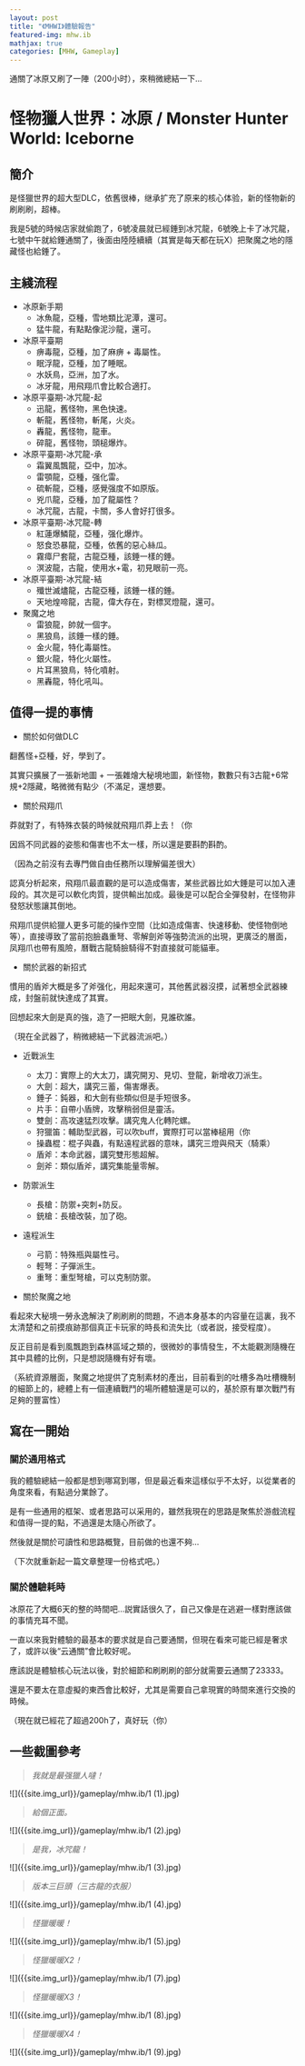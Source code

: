 ```yaml
---
layout: post
title: "《MHWI》體驗報告"
featured-img: mhw.ib
mathjax: true
categories: [MHW, Gameplay]
---
```


通關了冰原又刷了一陣（200小时），來稍微總結一下...

<!--more-->


# 怪物獵人世界：冰原 / Monster Hunter World: Iceborne


## 簡介

是怪獵世界的超大型DLC，依舊很棒，继承扩充了原来的核心体验，新的怪物新的刷刷刷，超棒。

我是5號的時候店家就偷跑了，6號凌晨就已經錘到冰咒龍，6號晚上卡了冰咒龍，七號中午就給錘通關了，後面由陸陸續續（其實是每天都在玩X）把聚魔之地的隱藏怪也給錘了。


## 主綫流程

+ 冰原新手期
  + 冰魚龍，亞種，雪地類比泥潭，還可。
  + 猛牛龍，有點點像泥沙龍，還可。
+ 冰原平臺期
  + 痹毒龍，亞種，加了麻痹 + 毒屬性。
  + 眠浮龍，亞種，加了睡眠。
  + 水妖鳥，亞洲，加了水。
  + 冰牙龍，用飛翔爪會比較合適打。
+ 冰原平臺期-冰咒龍-起
  + 迅龍，舊怪物，黑色快速。
  + 斬龍，舊怪物，斬尾，火炎。
  + 轟龍，舊怪物，龍車。
  + 碎龍，舊怪物，頭槌爆炸。
+ 冰原平臺期-冰咒龍-承
  + 霜翼風飄龍，亞中，加冰。
  + 雷顎龍，亞種，强化雷。
  + 硫斬龍，亞種，感覺强度不如原版。
  + 兇爪龍，亞種，加了龍屬性？
  + 冰咒龍，古龍，卡關，多人會好打很多。
+ 冰原平臺期-冰咒龍-轉
  + 紅蓮爆鱗龍，亞種，强化爆炸。
  + 怒食恐暴龍，亞種，依舊的惡心絲瓜。
  + 霧瘴尸套龍，古龍亞種，該錘一樣的錘。
  + 溟波龍，古龍，使用水+電，初見眼前一亮。
+ 冰原平臺期-冰咒龍-結
  + 殲世滅燼龍，古龍亞種，該錘一樣的錘。
  + 天地煌啼龍，古龍，偉大存在，對標冥燈龍，還可。
+ 聚魔之地
  + 雷狼龍，帥就一個字。
  + 黑狼鳥，該錘一樣的錘。
  + 金火龍，特化毒屬性。
  + 銀火龍，特化火屬性。
  + 片耳黑狼鳥，特化噴射。
  + 黑轟龍，特化吼叫。

## 值得一提的事情

+ 關於如何做DLC

翻舊怪+亞種，好，學到了。

其實只擴展了一張新地圖 + 一張雜燴大秘境地圖，新怪物，數數只有3古龍+6常規+2隱藏，略微微有點少（不滿足，還想要。

+ 關於飛翔爪

莽就對了，有特殊衣裝的時候就飛翔爪莽上去！（你

因爲不同武器的姿態和傷害也不太一樣，所以還是要斟酌斟酌。

（因為之前沒有去專門做自由任務所以理解偏差很大）

認真分析起來，飛翔爪最直觀的是可以造成傷害，某些武器比如大錘是可以加入連段的。其次是可以軟化肉質，提供輸出加成。最後是可以配合全彈發射，在怪物非發怒狀態讓其倒地。

飛翔爪提供給獵人更多可能的操作空間（比如造成傷害、快速移動、使怪物倒地等），直接導致了當前抱臉蟲重弩、零解劍斧等強勢流派的出現，更廣泛的層面，凤翔爪也帶有風險，曆戰古龍騎臉騎得不對直接就可能貓車。


+ 關於武器的新招式

慣用的盾斧大概是多了斧强化，用起來還可，其他舊武器沒摸，試著想全武器練成，封盤前就快達成了其實。

回想起來大劍是真的強，造了一把眠大劍，見誰砍誰。

（現在全武器了，稍微總結一下武器流派吧。）

+ 近戰派生
  + 太刀：實際上的大太刀，講究開刃、見切、登龍，新增收刀派生。
  + 大劍：超大，講究三蓄，傷害爆表。
  + 錘子：鈍器，和大劍有些類似但是手短很多。
  + 片手：自帶小盾牌，攻擊稍弱但是靈活。
  + 雙劍：高攻速猛烈攻擊。講究鬼人化轉陀螺。
  + 狩獵笛：輔助型武器，可以吹buff，實際打可以當棒槌用（你
  + 操蟲棍：棍子與蟲，有點遠程武器的意味，講究三燈與飛天（騎乘）
  + 盾斧：本命武器，講究雙形態超解。
  + 劍斧：類似盾斧，講究集能量零解。
+ 防禦派生
  + 長槍：防禦+突刺+防反。
  + 銃槍：長槍改裝，加了砲。
+ 遠程派生
  + 弓箭：特殊瓶與屬性弓。
  + 輕弩：子彈派生。
  + 重弩：重型弩槍，可以克制防禦。

+ 關於聚魔之地

看起來大秘境一勞永逸解決了刷刷刷的問題，不過本身基本的内容量在這裏，我不太清楚和之前摸痕跡那個真正卡玩家的時長和流失比（或者説，接受程度）。

反正目前是看到風飄跑到森林區域之類的，很微妙的事情發生，不太能觀測隨機在其中具體的比例，只是想説隨機有好有壞。

（系統資源層面，聚魔之地提供了克制素材的產出，目前看到的吐槽多為吐槽機制的細節上的，總體上有一個連續戰鬥的場所體驗還是可以的，基於原有單次戰鬥有足夠的豐富性）

## 寫在一開始

### 關於通用格式

我的體驗總結一般都是想到哪寫到哪，但是最近看來這樣似乎不太好，以從業者的角度來看，有點過分業餘了。

是有一些通用的框架、或者思路可以采用的，雖然我現在的思路是聚焦於游戲流程和值得一提的點，不過還是太隨心所欲了。

然後就是關於可讀性和思路概覽，目前做的也還不夠...

（下次就重新起一篇文章整理一份格式吧。）

### 關於體驗耗時

冰原花了大概6天的整的時間吧...説實話很久了，自己又像是在逃避一樣對應該做的事情充耳不聞。

一直以來我對體驗的最基本的要求就是自己要通關，但現在看來可能已經是奢求了，或許以後“云通關”會比較好呢。

應該説是體驗核心玩法以後，對於細節和刷刷刷的部分就需要云通關了23333。

還是不要太在意虛擬的東西會比較好，尤其是需要自己拿現實的時間來進行交換的時候。

（現在就已經花了超過200h了，真好玩（你）

## 一些截圖參考


> *我就是最强獵人噠！*

![]({{site.img_url}}/gameplay/mhw.ib/1 (1).jpg)

> *給個正面。*

![]({{site.img_url}}/gameplay/mhw.ib/1 (2).jpg)

> *是我，冰咒龍！*

![]({{site.img_url}}/gameplay/mhw.ib/1 (3).jpg)

> *版本三巨頭（三古龍的衣服）*

![]({{site.img_url}}/gameplay/mhw.ib/1 (4).jpg)

> *怪獵暖暖！*

![]({{site.img_url}}/gameplay/mhw.ib/1 (5).jpg)

> *怪獵暖暖X2！*

![]({{site.img_url}}/gameplay/mhw.ib/1 (7).jpg)

> *怪獵暖暖X3！*

![]({{site.img_url}}/gameplay/mhw.ib/1 (8).jpg)

> *怪獵暖暖X4！*

![]({{site.img_url}}/gameplay/mhw.ib/1 (9).jpg)


